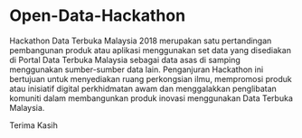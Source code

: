 # Open-Data-Hackathon
Hackathon Data Terbuka Malaysia 2018 merupakan satu pertandingan pembangunan produk atau aplikasi menggunakan set data yang disediakan di Portal Data Terbuka Malaysia sebagai data asas di samping menggunakan sumber-sumber data lain. Penganjuran Hackathon ini bertujuan untuk menyediakan ruang perkongsian ilmu, mempromosi produk atau inisiatif digital perkhidmatan awam dan menggalakkan penglibatan komuniti dalam membangunkan produk inovasi menggunakan Data Terbuka Malaysia.

Terima Kasih
